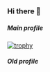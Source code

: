 ### Hi there 👋

##### Main profile

[![trophy](https://github-profile-trophy.vercel.app/?username=nxic&theme=onedark)](https://github.com/nxic)

##### Old profile

<!-- [![trophy](https://github-profile-trophy.vercel.app/?username=yondonjamts1&theme=onedark)](https://github.com/yondonjamts1) -->
<!--
**nxic/nxic** is a ✨ _special_ ✨ repository because its `README.md` (this file) appears on your GitHub profile.

Here are some ideas to get you started:

- 🔭 I’m currently working on ...
- 🌱 I’m currently learning ...
- 👯 I’m looking to collaborate on ...
- 🤔 I’m looking for help with ...
- 💬 Ask me about ...
- 📫 How to reach me: ...
- 😄 Pronouns: ...
- ⚡ Fun fact: ...
-->
